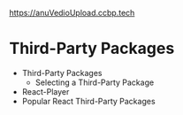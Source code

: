 https://anuVedioUpload.ccbp.tech

# Third-Party Packages

- Third-Party Packages
  - Selecting a Third-Party Package
- React-Player
- Popular React Third-Party Packages
